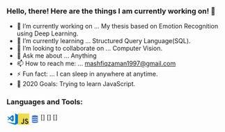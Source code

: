 ### Hello, there! Here are the things I am currently working on! 👋

- 🔭 I’m currently working on ... My thesis based on Emotion Recognition using Deep Learning.
- 🌱 I’m currently learning ... Structured Query Language(SQL). 
- 👯 I’m looking to collaborate on ... Computer Vision.
- 💬 Ask me about ... Anything
- 📫 How to reach me: ... mashfiqzaman1997@gmail.com
- ⚡ Fun fact: ... I can sleep in anywhere at anytime.
- 🥅 2020 Goals: Trying to learn JavaScript.


### Languages and Tools:

[<img align="left" alt="Visual Studio Code" width="26px" src="https://raw.githubusercontent.com/github/explore/80688e429a7d4ef2fca1e82350fe8e3517d3494d/topics/visual-studio-code/visual-studio-code.png" />]
[<img align="left" alt="JavaScript" width="26px" src="https://raw.githubusercontent.com/github/explore/80688e429a7d4ef2fca1e82350fe8e3517d3494d/topics/javascript/javascript.png" />]
[<img align="left" alt="SQL" width="26px" src="https://raw.githubusercontent.com/github/explore/80688e429a7d4ef2fca1e82350fe8e3517d3494d/topics/sql/sql.png" />]

<br />
<br />
